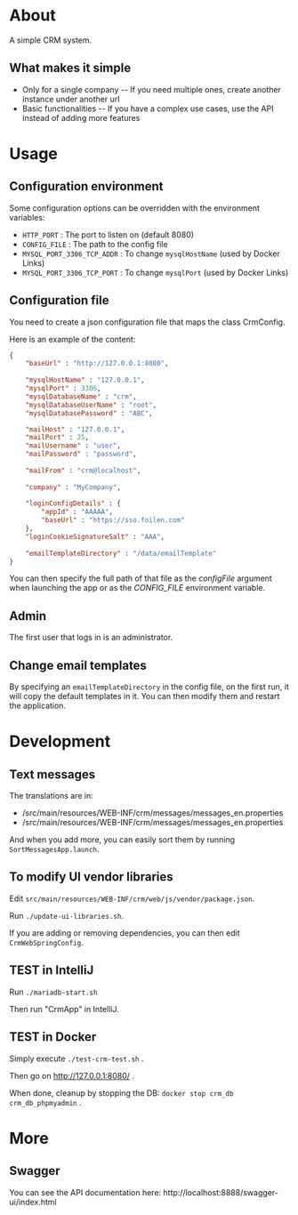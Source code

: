 # About

A simple CRM system.

## What makes it simple

- Only for a single company
-- If you need multiple ones, create another instance under another url
- Basic functionalities
-- If you have a complex use cases, use the API instead of adding more features

# Usage

## Configuration environment

Some configuration options can be overridden with the environment variables:

* `HTTP_PORT` : The port to listen on (default 8080)
* `CONFIG_FILE` : The path to the config file
* `MYSQL_PORT_3306_TCP_ADDR` : To change `mysqlHostName` (used by Docker Links)
* `MYSQL_PORT_3306_TCP_PORT` : To change `mysqlPort` (used by Docker Links)

## Configuration file

You need to create a json configuration file that maps the class CrmConfig.

Here is an example of the content:

```json
{
	"baseUrl" : "http://127.0.0.1:8080",
	
	"mysqlHostName" : "127.0.0.1",
	"mysqlPort" : 3306,
	"mysqlDatabaseName" : "crm",
	"mysqlDatabaseUserName" : "root",
	"mysqlDatabasePassword" : "ABC",

	"mailHost" : "127.0.0.1",
	"mailPort" : 25,
	"mailUsername" : "user",
	"mailPassword" : "password",
	
	"mailFrom" : "crm@localhost",
	
	"company" : "MyCompany",
	
	"loginConfigDetails" : {
		"appId" : "AAAAA",
		"baseUrl" : "https://sso.foilen.com"
	},
	"loginCookieSignatureSalt" : "AAA",
	
	"emailTemplateDirectory" : "/data/emailTemplate"
}
```

You can then specify the full path of that file as the *configFile* argument when launching the app or as the
*CONFIG_FILE* environment variable.

## Admin

The first user that logs in is an administrator.

## Change email templates

By specifying an `emailTemplateDirectory` in the config file, on the first run, it will copy the default 
templates in it. You can then modify them and restart the application.

# Development

## Text messages

The translations are in:
- /src/main/resources/WEB-INF/crm/messages/messages_en.properties
- /src/main/resources/WEB-INF/crm/messages/messages_en.properties

And when you add more, you can easily sort them by running `SortMessagesApp.launch`.

## To modify UI vendor libraries  

Edit `src/main/resources/WEB-INF/crm/web/js/vendor/package.json`.

Run `./update-ui-libraries.sh`.

If you are adding or removing dependencies, you can then edit `CrmWebSpringConfig`.

## TEST in IntelliJ

Run `./mariadb-start.sh`

Then run "CrmApp" in IntelliJ.

## TEST in Docker

Simply execute `./test-crm-test.sh` .

Then go on http://127.0.0.1:8080/ .

When done, cleanup by stopping the DB: `docker stop crm_db crm_db_phpmyadmin` .

# More

## Swagger

You can see the API documentation here: http://localhost:8888/swagger-ui/index.html
